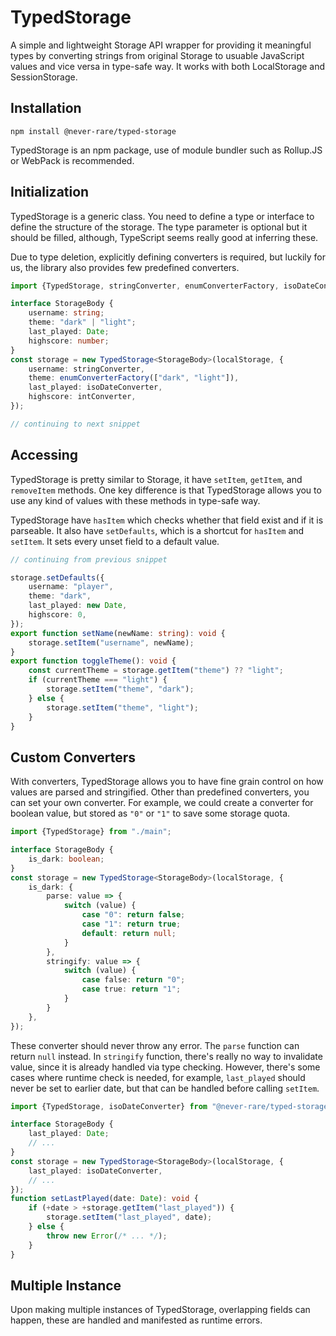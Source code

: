 # TypedStorage

A simple and lightweight Storage API wrapper for providing it meaningful types by converting strings from original Storage to usuable JavaScript values and vice versa in type-safe way. It works with both LocalStorage and SessionStorage.

## Installation

```shell
npm install @never-rare/typed-storage
```

TypedStorage is an npm package, use of module bundler such as Rollup.JS or WebPack is recommended.

## Initialization

TypedStorage is a generic class. You need to define a type or interface to define the structure of the storage. The type parameter is optional but it should be filled, although, TypeScript seems really good at inferring these.

Due to type deletion, explicitly defining converters is required, but luckily for us, the library also provides few predefined converters.

```ts
import {TypedStorage, stringConverter, enumConverterFactory, isoDateConverter, intConverter} from "@never-rare/typed-storage";

interface StorageBody {
    username: string;
    theme: "dark" | "light";
    last_played: Date;
    highscore: number;
}
const storage = new TypedStorage<StorageBody>(localStorage, {
    username: stringConverter,
    theme: enumConverterFactory(["dark", "light"]),
    last_played: isoDateConverter,
    highscore: intConverter,
});

// continuing to next snippet
```

## Accessing

TypedStorage is pretty similar to Storage, it have `setItem`, `getItem`, and `removeItem` methods. One key difference is that TypedStorage allows you to use any kind of values with these methods in type-safe way.

TypedStorage have `hasItem` which checks whether that field exist and if it is parseable. It also have `setDefaults`, which is a shortcut for `hasItem` and `setItem`. It sets every unset field to a default value.

```ts
// continuing from previous snippet

storage.setDefaults({
    username: "player",
    theme: "dark",
    last_played: new Date,
    highscore: 0,
});
export function setName(newName: string): void {
    storage.setItem("username", newName);
}
export function toggleTheme(): void {
    const currentTheme = storage.getItem("theme") ?? "light";
    if (currentTheme === "light") {
        storage.setItem("theme", "dark");
    } else {
        storage.setItem("theme", "light");
    }
}
```

## Custom Converters

With converters, TypedStorage allows you to have fine grain control on how values are parsed and stringified. Other than predefined converters, you can set your own converter. For example, we could create a converter for boolean value, but stored as `"0"` or `"1"` to save some storage quota.

```ts
import {TypedStorage} from "./main";

interface StorageBody {
    is_dark: boolean;
}
const storage = new TypedStorage<StorageBody>(localStorage, {
    is_dark: {
        parse: value => {
            switch (value) {
                case "0": return false;
                case "1": return true;
                default: return null;
            }
        },
        stringify: value => {
            switch (value) {
                case false: return "0";
                case true: return "1";
            }
        }
    },
});
```

These converter should never throw any error. The `parse` function can return `null` instead. In `stringify` function, there's really no way to invalidate value, since it is already handled via type checking. However, there's some cases where runtime check is needed, for example, `last_played` should never be set to earlier date, but that can be handled before calling `setItem`.

```ts
import {TypedStorage, isoDateConverter} from "@never-rare/typed-storage";

interface StorageBody {
    last_played: Date;
    // ...
}
const storage = new TypedStorage<StorageBody>(localStorage, {
    last_played: isoDateConverter,
    // ...
});
function setLastPlayed(date: Date): void {
    if (+date > +storage.getItem("last_played")) {
        storage.setItem("last_played", date);
    } else {
        throw new Error(/* ... */);
    }
}
```

## Multiple Instance

Upon making multiple instances of TypedStorage, overlapping fields can happen, these are handled and manifested as runtime errors.
